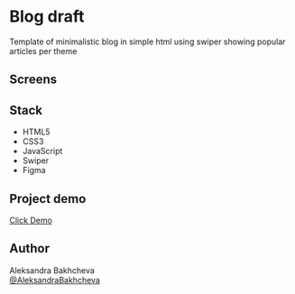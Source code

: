 # Blog draft

Template of minimalistic blog in simple html using swiper showing popular articles per theme

## Screens



## Stack

- HTML5
- CSS3
- JavaScript
- Swiper
- Figma

## Project demo

<a target="_blank" href="https://aleksandrabakhcheva.github.io/blog-template/">Click Demo</a>

## Author

Aleksandra Bakhcheva<br>
[@AleksandraBakhcheva](https://github.com/AleksandraBakhcheva)
